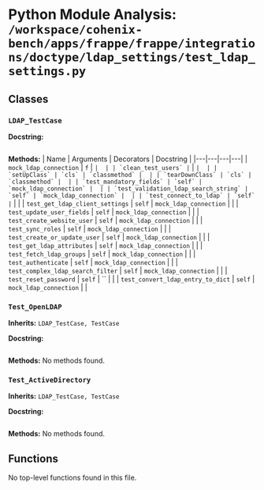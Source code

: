 # Python Module Analysis: `/workspace/cohenix-bench/apps/frappe/frappe/integrations/doctype/ldap_settings/test_ldap_settings.py`

## Classes

### `LDAP_TestCase`


**Docstring:**
```

```

**Methods:**
| Name | Arguments | Decorators | Docstring |
|---|---|---|---|
| `mock_ldap_connection` | `f` | `` |  |
| `clean_test_users` | `` | `` |  |
| `setUpClass` | `cls` | `classmethod` |  |
| `tearDownClass` | `cls` | `classmethod` |  |
| `test_mandatory_fields` | `self` | `mock_ldap_connection` |  |
| `test_validation_ldap_search_string` | `self` | `mock_ldap_connection` |  |
| `test_connect_to_ldap` | `self` | `` |  |
| `test_get_ldap_client_settings` | `self` | `mock_ldap_connection` |  |
| `test_update_user_fields` | `self` | `mock_ldap_connection` |  |
| `test_create_website_user` | `self` | `mock_ldap_connection` |  |
| `test_sync_roles` | `self` | `mock_ldap_connection` |  |
| `test_create_or_update_user` | `self` | `mock_ldap_connection` |  |
| `test_get_ldap_attributes` | `self` | `mock_ldap_connection` |  |
| `test_fetch_ldap_groups` | `self` | `mock_ldap_connection` |  |
| `test_authenticate` | `self` | `mock_ldap_connection` |  |
| `test_complex_ldap_search_filter` | `self` | `mock_ldap_connection` |  |
| `test_reset_password` | `self` | `` |  |
| `test_convert_ldap_entry_to_dict` | `self` | `mock_ldap_connection` |  |


### `Test_OpenLDAP`
**Inherits:** `LDAP_TestCase, TestCase`


**Docstring:**
```

```

**Methods:**
No methods found.

### `Test_ActiveDirectory`
**Inherits:** `LDAP_TestCase, TestCase`


**Docstring:**
```

```

**Methods:**
No methods found.




## Functions

No top-level functions found in this file.
